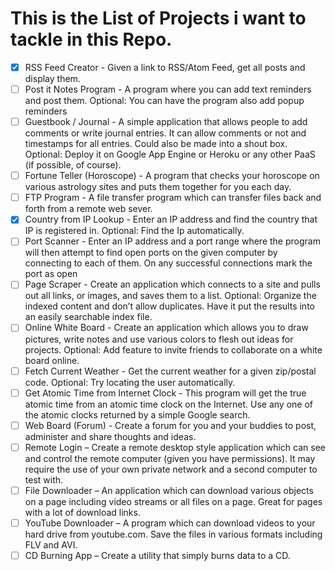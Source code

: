 # This is the List of Projects i want to tackle in this Repo.

- [x] RSS Feed Creator - Given a link to RSS/Atom Feed, get all posts and display them.
- [ ] Post it Notes Program - A program where you can add text reminders and post them. Optional: You can have the program also add popup reminders
- [ ] Guestbook / Journal - A simple application that allows people to add comments or write journal entries. It can allow comments or not and timestamps for all entries. Could also be made into a shout box. Optional: Deploy it on Google App Engine or Heroku or any other PaaS (if possible, of course).
- [ ] Fortune Teller (Horoscope) - A program that checks your horoscope on various astrology sites and puts them together for you each day.
- [ ] FTP Program - A file transfer program which can transfer files back and forth from a remote web sever.
- [x] Country from IP Lookup - Enter an IP address and find the country that IP is registered in. Optional: Find the Ip automatically.
- [ ] Port Scanner - Enter an IP address and a port range where the program will then attempt to find open ports on the given computer by connecting to each of them. On any successful connections mark the port as open
- [ ] Page Scraper - Create an application which connects to a site and pulls out all links, or images, and saves them to a list. Optional: Organize the indexed content and don’t allow duplicates. Have it put the results into an easily searchable index file.
- [ ] Online White Board - Create an application which allows you to draw pictures, write notes and use various colors to flesh out ideas for projects. Optional: Add feature to invite friends to collaborate on a white board online.
- [ ] Fetch Current Weather - Get the current weather for a given zip/postal code. Optional: Try locating the user automatically.
- [ ] Get Atomic Time from Internet Clock - This program will get the true atomic time from an atomic time clock on the Internet. Use any one of the atomic clocks returned by a simple Google search.
- [ ] Web Board (Forum) - Create a forum for you and your buddies to post, administer and share thoughts and ideas.
- [ ] Remote Login – Create a remote desktop style application which can see and control the remote computer (given you have permissions). It may require the use of your own private network and a second computer to test with.
- [ ] File Downloader – An application which can download various objects on a page including video streams or all files on a page. Great for pages with a lot of download links.
- [ ] YouTube Downloader – A program which can download videos to your hard drive from youtube.com. Save the files in various formats including FLV and AVI.
- [ ] CD Burning App – Create a utility that simply burns data to a CD.
